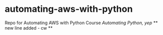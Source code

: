 # automating-aws-with-python
Repo for Automating AWS with Python Course *Automating Python, yep*
** new line added - cw **
